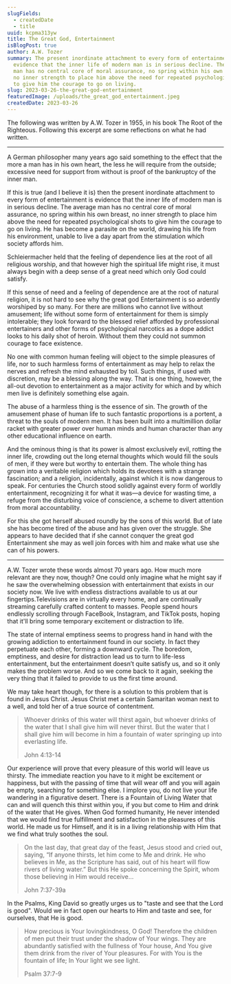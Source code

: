```yaml
---
slugFields:
  - createdDate
  - title
uuid: kcpma313yw
title: The Great God, Entertainment
isBlogPost: true
author: A.W. Tozer
summary: The present inordinate attachment to every form of entertainment is
  evidence that the inner life of modern man is in serious decline. The average
  man has no central core of moral assurance, no spring within his own breast,
  no inner strength to place him above the need for repeated psychological shots
  to give him the courage to go on living.
slug: 2023-03-26-the-great-god-entertainment
featuredImage: /uploads/the_great_god_entertainment.jpeg
createdDate: 2023-03-26
---
```

The following was written by A.W. Tozer in 1955, in his book The Root of the Righteous. Following this excerpt are some reflections on what he had written.

- - -

A German philosopher many years ago said something to the effect that the more a man has in his own heart, the less he will require from the outside; excessive need for support from without is proof of the bankruptcy of the inner man.

If this is true (and I believe it is) then the present inordinate attachment to every form of entertainment is evidence that the inner life of modern man is in serious decline. The average man has no central core of moral assurance, no spring within his own breast, no inner strength to place him above the need for repeated psychological shots to give him the courage to go on living. He has become a parasite on the world, drawing his life from his environment, unable to live a day apart from the stimulation which society affords him.

Schleiermacher held that the feeling of dependence lies at the root of all religious worship, and that however high the spiritual life might rise, it must always begin with a deep sense of a great need which only God could satisfy.

If this sense of need and a feeling of dependence are at the root of natural religion, it is not hard to see why the great god Entertainment is so ardently worshiped by so many. For there are millions who cannot live without amusement; life without some form of entertainment for them is simply intolerable; they look forward to the blessed relief afforded by professional entertainers and other forms of psychological narcotics as a dope addict looks to his daily shot of heroin. Without them they could not summon courage to face existence.

No one with common human feeling will object to the simple pleasures of life, nor to such harmless forms of entertainment as may help to relax the nerves and refresh the mind exhausted by toil. Such things, if used with discretion, may be a blessing along the way. That is one thing, however, the all-out devotion to entertainment as a major activity for which and by which men live is definitely something else again.

The abuse of a harmless thing is the essence of sin. The growth of the amusement phase of human life to such fantastic proportions is a portent, a threat to the souls of modern men. It has been built into a multimillion dollar racket with greater power over human minds and human character than any other educational influence on earth.

And the ominous thing is that its power is almost exclusively evil, rotting the inner life, crowding out the long eternal thoughts which would fill the souls of men, if they were but worthy to entertain them. The whole thing has grown into a veritable religion which holds its devotees with a strange fascination; and a religion, incidentally, against which it is now dangerous to speak. For centuries the Church stood solidly against every form of worldly entertainment, recognizing it for what it was—a device for wasting time, a refuge from the disturbing voice of conscience, a scheme to divert attention from moral accountability.

For this she got herself abused roundly by the sons of this world. But of late she has become tired of the abuse and has given over the struggle. She appears to have decided that if she cannot conquer the great god Entertainment she may as well join forces with him and make what use she can of his powers.

- - -

A.W. Tozer wrote these words almost 70 years ago. How much more relevant are they now, though? One could only imagine what he might say if he saw the overwhelming obsession with entertainment that exists in our society now. We live with endless distractions available to us at our fingertips.Televisions are in virtually every home, and are continually streaming carefully crafted content to masses. People spend hours endlessly scrolling through FaceBook, Instagram, and TikTok posts, hoping that it'll bring some temporary excitement or distraction to life.

The state of internal emptiness seems to progress hand in hand with the growing addiction to entertainment found in our society. In fact they perpetuate each other, forming a downward cycle. The boredom, emptiness, and desire for distraction lead us to turn to life-less entertainment, but the entertainment doesn’t quite satisfy us, and so it only makes the problem worse. And so we come back to it again, seeking the very thing that it failed to provide to us the first time around.

We may take heart though, for there is a solution to this problem that is found in Jesus Christ. Jesus Christ met a certain Samaritan woman next to a well, and told her of a true source of contentment.

> Whoever drinks of this water will thirst again, but whoever drinks of the water that I shall give him will never thirst. But the water that I shall give him will become in him a fountain of water springing up into everlasting life.
>
> John 4:13-14

Our experience will prove that every pleasure of this world will leave us thirsty. The immediate reaction you have to it might be excitement or happiness, but with the passing of time that will wear off and you will again be empty, searching for something else. I implore you, do not live your life wandering in a figurative desert. There is a Fountain of Living Water that can and will quench this thirst within you, if you but come to Him and drink of the water that He gives. When God formed humanity, He never intended that we would find true fulfillment and satisfaction in the pleasures of this world. He made us for Himself, and it is in a living relationship with Him that we find what truly soothes the soul.

> On the last day, that great day of the feast, Jesus stood and cried out, saying, “If anyone thirsts, let him come to Me and drink. He who believes in Me, as the Scripture has said, out of his heart will flow rivers of living water.” But this He spoke concerning the Spirit, whom those believing in Him would receive…
>
> John 7:37-39a

In the Psalms, King David so greatly urges us to "taste and see that the Lord is good". Would we in fact open our hearts to Him and taste and see, for ourselves, that He is good.

> How precious is Your lovingkindness, O God! Therefore the children of men put their trust under the shadow of Your wings. They are abundantly satisfied with the fullness of Your house, And You give them drink from the river of Your pleasures. For with You is the fountain of life; In Your light we see light.
>
> Psalm 37:7-9
